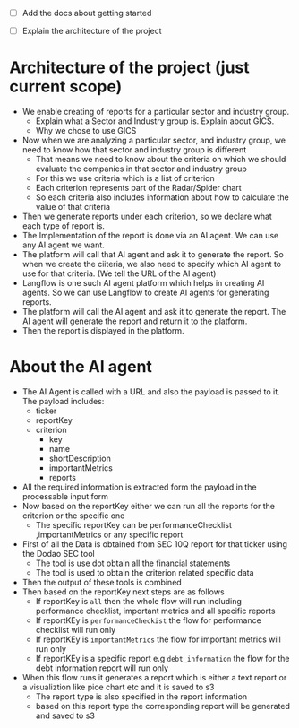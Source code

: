 - [ ] Add the docs about getting started

- [ ] Explain the architecture of the project

# Architecture of the project (just current scope)

- We enable creating of reports for a particular sector and industry group.
  - Explain what a Sector and Industry group is. Explain about GICS.
  - Why we chose to use GICS
- Now when we are analyzing a particular sector, and industry group, we need to know how that sector and industry group is different
  - That means we need to know about the criteria on which we should evaluate the companies in that sector and industry group
  - For this we use criteria which is a list of criterion
  - Each criterion represents part of the Radar/Spider chart
  - So each criteria also includes information about how to calculate the value of that criteria
- Then we generate reports under each criterion, so we declare what each type of report is.
- The Implementation of the report is done via an AI agent. We can use any AI agent we want.
- The platform will call that AI agent and ask it to generate the report. So when we create the ciiteria, we also need to specify which AI agent to use for that criteria. (We tell the URL of the AI agent)
- Langflow is one such AI agent platform which helps in creating AI agents. So we can use Langflow to create AI agents for generating reports.
- The platform will call the AI agent and ask it to generate the report. The AI agent will generate the report and return it to the platform.
- Then the report is displayed in the platform.

# About the AI agent

- The AI Agent is called with a URL and also the payload is passed to it. The payload includes:
  - ticker
  - reportKey
  - criterion
    - key
    - name
    - shortDescription
    - importantMetrics
    - reports
- All the required information is extracted form the payload in the processable input form
- Now based on the reportKey either we can run all the reports for the criterion or the specific one
  - The specific reportKey can be performanceChecklist ,importantMetrics or any specific report
- First of all the Data is obtained from SEC 10Q report for that ticker using the Dodao SEC tool
  - The tool is use dot obtain all the financial statements
  - The tool is used to obtain the criterion related specific data
- Then the output of these tools is combined
- Then based on the reportKey next steps are as follows
  - If reportKey is `all` then the whole flow will run including performance checklist, important metrics and all specific reports
  - If reportKEy is `performanceCheckist` the flow for performance checklist will run only
  - If reportKEy is `importantMetrics` the flow for important metrics will run only
  - If reportKEy is a specific report e.g `debt_information` the flow for the debt information report will run only
- When this flow runs it generates a report which is either a text report or a visualiztion like pioe chart etc and it is saved to s3
  - The report type is also specified in the report information
  - based on this report type the corresponding report will be generated and saved to s3
